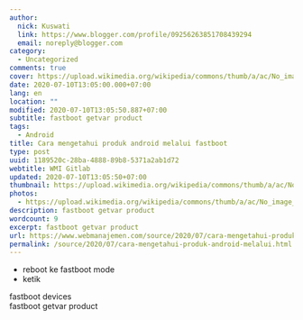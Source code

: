 ```yaml
---
author:
  nick: Kuswati
  link: https://www.blogger.com/profile/09256263851708439294
  email: noreply@blogger.com
category:
  - Uncategorized
comments: true
cover: https://upload.wikimedia.org/wikipedia/commons/thumb/a/ac/No_image_available.svg/2048px-No_image_available.svg.png
date: 2020-07-10T13:05:00.000+07:00
lang: en
location: ""
modified: 2020-07-10T13:05:50.887+07:00
subtitle: fastboot getvar product
tags:
  - Android
title: Cara mengetahui produk android melalui fastboot
type: post
uuid: 1189520c-28ba-4888-89b8-5371a2ab1d72
webtitle: WMI Gitlab
updated: 2020-07-10T13:05:50+07:00
thumbnail: https://upload.wikimedia.org/wikipedia/commons/thumb/a/ac/No_image_available.svg/2048px-No_image_available.svg.png
photos:
  - https://upload.wikimedia.org/wikipedia/commons/thumb/a/ac/No_image_available.svg/2048px-No_image_available.svg.png
description: fastboot getvar product
wordcount: 9
excerpt: fastboot getvar product
url: https://www.webmanajemen.com/source/2020/07/cara-mengetahui-produk-android-melalui.html
permalink: /source/2020/07/cara-mengetahui-produk-android-melalui.html
---
```


<ul style="text-align: left;"><li>reboot ke fastboot mode</li><li>ketik</li></ul>fastboot devices<div>fastboot getvar product</div>
